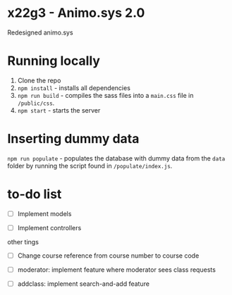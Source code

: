 # x22g3 - Animo.sys 2.0

Redesigned animo.sys

# Running locally

1. Clone the repo
1. `npm install` - installs all dependencies
1. `npm run build` - compiles the sass files into a `main.css` file in `/public/css`.
1. `npm start` - starts the server

# Inserting dummy data

`npm run populate` - populates the database with dummy data from the `data` folder by running the script found in `/populate/index.js`.

# to-do list

- [ ] Implement models

- [ ] Implement controllers

other tings

- [ ] Change course reference from course number to course code

- [ ] moderator: implement feature where moderator sees class requests

- [ ] addclass: implement search-and-add feature

